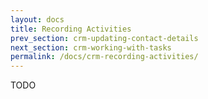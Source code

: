 ```yaml
---
layout: docs
title: Recording Activities
prev_section: crm-updating-contact-details
next_section: crm-working-with-tasks
permalink: /docs/crm-recording-activities/
---
```


TODO